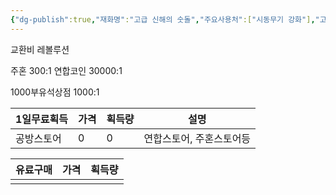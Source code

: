 ```yaml
---
{"dg-publish":true,"재화명":"고급 신해의 숫돌","주요사용처":["시동무기 강화"],"고정획득처":["없음"],"기타획득처":["공방스토어","1000부유석상점"],"획득난이도":3,"필요성":10,"임의가치":600,"permalink":"/Publish/Goods/Currencies/고급 신해의 숫돌/","dgPassFrontmatter":true}
---
```



교환비
레볼루션

주혼 300:1
연합코인 30000:1

1000부유석상점 1000:1



| 1일무료획득 | 가격  | 획득량 | 설명            |
| ------ | --- | --- | ------------- |
| 공방스토어  | 0   | 0   | 연합스토어, 주혼스토어등 |


| 유료구매 | 가격  | 획득량 |
| ---- | --- | --- |
|      |     |     |

